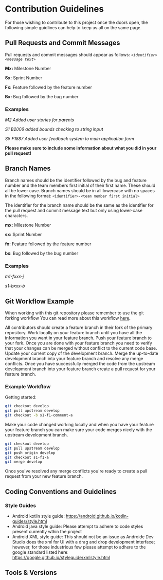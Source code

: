 
# Contribution Guidelines
For those wishing to contribute to this project once the doors open, 
the following simple guidlines can help to keep us all on the same page.

## Pull Requests and Commit Messages

Pull requests and commit messages should appear as follows: *`<identifier> <message text>`*

**Mx:** Milestone Number

**Sx:** Sprint Number

**Fx:** Feature followed by the feature number

**Bx:** Bug followed by the bug number

### Examples
*M2 Added user stories for parents*

*S1 B2006 added bounds checking to string input*

*S5 F1887 Added user feedback system to main application form*

**Please make sure to include some information about what you did in your pull request!** 

## Branch Names
Branch names should be the identifier followed by the bug and feature number and the team members first initial of their first name. These should all be lower case. Branch names should be in all lowercase with no spaces in the following format: `<identifier>-<team member first initial>`

The identifier for the branch name should be the same as the identifier for the pull request and commit message text but only using lower-case characters.

**mx:** Milestone Number

**sx:** Sprint Number

**fx:** Feature followed by the feature number

**bx:** Bug followed by the bug number

### Examples
*m1-fxxx-j*

*s1-bxxx-b*

## Git Workflow Example

When working with this git repository please remember to use the git forking workflow You can read more about this workflow [here](https://www.atlassian.com/git/tutorials/comparing-workflows/forking-workflow). 

All contributors should create a feature branch in their fork of the primary repository. Work locally on your feature branch until you have all the information you want in your feature branch. Push your feature branch to your fork. Once you are done with your feature branch you need to verify that your changes can be merged without conflict to the current code base. Update your current copy of the development branch. Merge the up-to-date development branch into your feature branch and resolve any merge conflicts. Once you have successfully merged the code from the upstream development branch into your feature branch create a pull request for your feature branch.

### Example Workflow
Getting started:
```bash
git checkout develop
git pull upstream develop
git checkout -b s1-f1-comment-a
``` 
Make your code changed working locally and when you have your feature your feature branch you can make sure your code merges nicely with the upstream development branch.

```bash
git checkout develop
git pull upstream develop
git push origin develop
git checkout s1-f1-a
git merge develop
```

Once you've resolved any merge conflicts you're ready to create a pull request from your new feature branch.

## Coding Conventions and Guidelines
### Style Guides
* Android kotlin style guide: https://android.github.io/kotlin-guides/style.html
* Android java style guide: Please attempt to adhere to code styles present currently wthin the project
* Android XML style guide: This should not be an issue as Androide Dev Studio does the xml for UI with a drag and drop
    development interface; however, for those industrious few please attempt to adhere to the google standard listed
    here: https://google.github.io/styleguide/xmlstyle.html

## Tools & Versions
<!--text here-->

